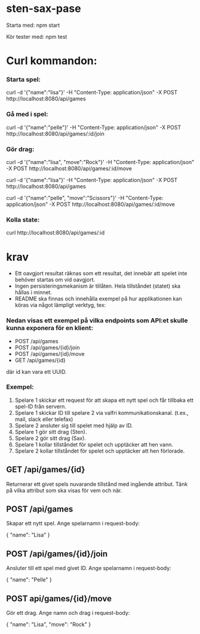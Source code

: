 # sten-sax-pase

Starta med: npm start

Kör tester med: npm test

# Curl kommandon:

### Starta spel: 
curl -d '{"name":"lisa"}' -H "Content-Type: application/json" -X POST http://localhost:8080/api/games
### Gå med i spel:
curl -d '{"name":"pelle"}' -H "Content-Type: application/json" -X POST http://localhost:8080/api/games/:id/join

### Gör drag:
curl -d '{"name":"lisa", "move":"Rock"}' -H "Content-Type: application/json" -X POST http://localhost:8080/api/games/:id/move

curl -d '{"name":"lisa"}' -H "Content-Type: application/json" -X POST http://localhost:8080/api/games

curl -d '{"name":"pelle", "move":"Scissors"}' -H "Content-Type: application/json" -X POST http://localhost:8080/api/games/:id/move

### Kolla state:
curl http://localhost:8080/api/games/:id

# krav

* Ett oavgjort resultat räknas som ett resultat, det innebär att spelet inte
behöver startas om vid oavgjort.
* Ingen persisteringsmekanism är tillåten. Hela tillståndet (statet) ska hållas i
minnet.
* README ska finnas och innehålla exempel på hur applikationen kan köras
via något lämpligt verktyg, tex:


### Nedan visas ett exempel på vilka endpoints som API:et skulle kunna exponera för en klient:
* POST /api/games
* POST /api/games/{id}/join
* POST /api/games/{id}/move
* GET /api/games/{id}

där id kan vara ett UUID.

### Exempel: 

1. Spelare 1 skickar ett request för att skapa ett nytt spel och får tillbaka ett
spel-ID från servern.
2. Spelare 1 skickar ID till spelare 2 via valfri kommunikationskanal. (t.ex., mail,
slack eller telefax)
3. Spelare 2 ansluter sig till spelet med hjälp av ID.
4. Spelare 1 gör sitt drag (Sten).
5. Spelare 2 gör sitt drag (Sax).
6. Spelare 1 kollar tillståndet för spelet och upptäcker att hen vann.
7. Spelare 2 kollar tillståndet för spelet och upptäcker att hen förlorade.


## GET /api/games/{id}
Returnerar ett givet spels nuvarande tillstånd med ingående attribut. Tänk på vilka attribut som ska visas för vem och när.
## POST /api/games
Skapar ett nytt spel. Ange spelarnamn i request-body:

{
"name": "Lisa"
}
## POST /api/games/{id}/join
Ansluter till ett spel med givet ID. Ange spelarnamn i request-body:

{
"name": "Pelle"
}
## POST api/games/{id}/move
Gör ett drag. Ange namn och drag i request-body:

{
"name": "Lisa",
"move": "Rock"
}
